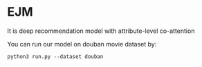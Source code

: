 # EJM
It is deep recommendation model with attribute-level co-attention


You can run our model on douban movie dataset by:
```buildoutcfg
python3 run.py --dataset douban
```

